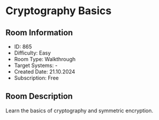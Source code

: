 ﻿# Cryptography Basics

## Room Information
- ID: 865
- Difficulty: Easy
- Room Type: Walkthrough
- Target Systems: -
- Created Date: 21.10.2024
- Subscription: Free

## Room Description
Learn the basics of cryptography and symmetric encryption.
